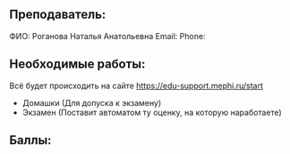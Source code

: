 ## Преподаватель:
ФИО: Роганова Наталья Анатольевна 
Email: 
Phone: 


## Необходимые работы:
Всё будет происходить на сайте https://edu-support.mephi.ru/start
- Домашки (Для допуска к экзамену)
- Экзамен (Поставит автоматом ту оценку, на которую наработаете)

## Баллы:
